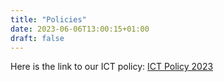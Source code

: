 ```yaml
---
title: "Policies"
date: 2023-06-06T13:00:15+01:00
draft: false
---
```


Here is the link to our ICT policy: [ICT Policy 2023](https://freedomfromtorture.sharepoint.com/:b:/s/SP-FinanceandCentralServices/EeFrbkWIJVVwl6wQsLh65cEB4zAFJqzLrf9V3SyLTNh72w?e=WYOQeW)
